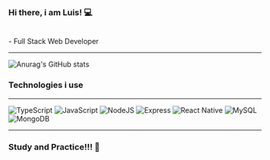 ### Hi there, i am Luis! 💻

<br/>
- Full Stack Web Developer

<br/>
<hr/>

![Anurag's GitHub stats](https://github-readme-stats.vercel.app/api?username=barbosaluiss&show_icons=true&theme=tokyonight)

<h3>Technologies i use</h3>
<hr/>

<div style="display: inline_block ">
    <img alt="TypeScript" src="https://img.shields.io/badge/TypeScript-007ACC?style=for-the-badge&logo=typescript&logoColor=white"/>
    <img alt="JavaScript" src="https://img.shields.io/badge/JavaScript-F7DF1E?style=for-the-badge&logo=javascript&logoColor=black"/>
    <img alt="NodeJS" src="https://img.shields.io/badge/Node.js-43853D?style=for-the-badge&logo=node.js&logoColor=white"/>
    <img alt="Express" src="https://img.shields.io/badge/Express.js-404D59?style=for-the-badge"/>
    <img alt="React Native" src="https://img.shields.io/badge/React_Native-20232A?style=for-the-badge&logo=react&logoColor=61DAFB"/>
    <img alt="MySQL" src="https://img.shields.io/badge/MySQL-00000F?style=for-the-badge&logo=mysql&logoColor=white"/>
    <img alt="MongoDB" src="https://img.shields.io/badge/MongoDB-4EA94B?style=for-the-badge&logo=mongodb&logoColor=white"/>
</div>

<hr/>
<h3>Study and Practice!!! 💪</h3> 
